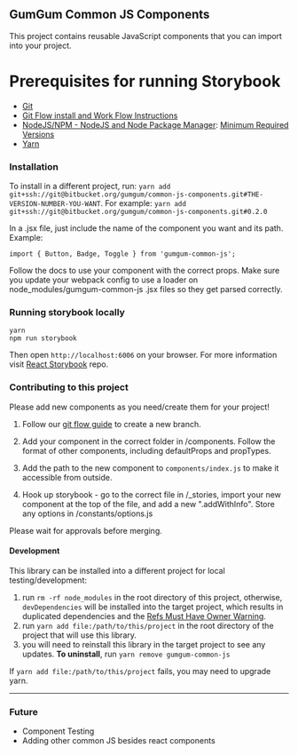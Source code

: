 ## GumGum Common JS Components

This project contains reusable JavaScript components that you can import into your project.

# Prerequisites for running Storybook #

- [Git](http://git-scm.com/)
- [Git Flow install and Work Flow Instructions](https://gumgum.jira.com/wiki/pages/viewpage.action?pageId=138248293)
- [NodeJS/NPM - NodeJS and Node Package Manager](http://nodejs.org/download/): [Minimum Required Versions](https://gumgum.jira.com/wiki/pages/viewpage.action?pageId=154304684)
- [Yarn](https://yarnpkg.com/)

### Installation
To install in a different project, run: `yarn add git+ssh://git@bitbucket.org/gumgum/common-js-components.git#THE-VERSION-NUMBER-YOU-WANT`.
For example: `yarn add git+ssh://git@bitbucket.org/gumgum/common-js-components.git#0.2.0`

In a .jsx file, just include the name of the component you want and its path. Example:
```
import { Button, Badge, Toggle } from 'gumgum-common-js';

```
Follow the docs to use your component with the correct props. Make sure you update your webpack config to use a loader on node_modules/gumgum-common-js .jsx files so they get parsed correctly.

### Running storybook locally
```
yarn
npm run storybook
```

Then open `http://localhost:6006` on your browser. For more information visit [React Storybook](https://github.com/kadirahq/react-storybook) repo.

### Contributing to this project
Please add new components as you need/create them for your project!

1. Follow our [git flow guide](https://gumgum.jira.com/wiki/pages/viewpage.action?pageId=138248293) to create a new branch.

2. Add your component in the correct folder in /components. Follow the format of other components, including defaultProps and propTypes.

3. Add the path to the new component to `components/index.js` to make it accessible from outside.

4. Hook up storybook - go to the correct file in /_stories, import your new component at the top of the file, and add a new ".addWithInfo". Store any options in /constants/options.js

Please wait for approvals before merging.

#### Development

This library can be installed into a different project for local testing/development:

1. run `rm -rf node_modules` in the root directory of this project, otherwise, `devDependencies` will be installed into the target project, which results in duplicated dependencies and the [Refs Must Have Owner Warning](https://facebook.github.io/react/warnings/refs-must-have-owner.html).
2. run `yarn add file:/path/to/this/project` in the root directory of the project that will use this library.
3. you will need to reinstall this library in the target project to see any updates.
**To uninstall**, run `yarn remove gumgum-common-js`

If `yarn add file:/path/to/this/project` fails, you may need to upgrade yarn.

****

### Future
- Component Testing
- Adding other common JS besides react components
